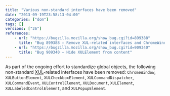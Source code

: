 ```yaml
---
title: "Various non-standard interfaces have been removed"
date: "2013-09-19T23:58:13-04:00"
categories: ["dom"]
tags: []
versions: ["26"]
references:
    - url: "https://bugzilla.mozilla.org/show_bug.cgi?id=899388"
      title: "Bug 899388 – Remove XUL-related interfaces and ChromeWindow from content"
    - url: "https://bugzilla.mozilla.org/show_bug.cgi?id=909340"
      title: "Bug 909340 – Hide XULElement from content"
---
```

As part of the ongoing effort to standardize global objects, the following non-standard [XUL](https://developer.mozilla.org/docs/XUL)-related interfaces have been removed: `ChromeWindow`, `XULButtonElement`, `XULCheckboxElement`, `XULCommandDispatcher`, `XULCommandEvent`, `XULControlElement`, `XULDocument`, `XULElement`, `XULLabeledControlElement`, and `XULPopupElement`.
